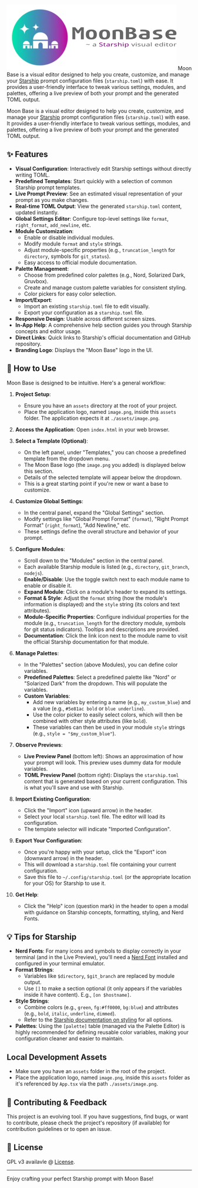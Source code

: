 ![moon-base logo](https://github.com/MoonBase-Dev/moon-base/blob/main/site_res/mb40.png) 
Moon Base is a visual editor designed to help you create, customize, and manage your [Starship](https://starship.rs/) prompt configuration files (`starship.toml`) with ease. It provides a user-friendly interface to tweak various settings, modules, and palettes, offering a live preview of both your prompt and the generated TOML output.

Moon Base is a visual editor designed to help you create, customize, and manage your [Starship](https://starship.rs/) prompt configuration files (`starship.toml`) with ease. It provides a user-friendly interface to tweak various settings, modules, and palettes, offering a live preview of both your prompt and the generated TOML output.

## ✨ Features

*   **Visual Configuration**: Interactively edit Starship settings without directly writing TOML.
*   **Predefined Templates**: Start quickly with a selection of common Starship prompt templates.
*   **Live Prompt Preview**: See an estimated visual representation of your prompt as you make changes.
*   **Real-time TOML Output**: View the generated `starship.toml` content, updated instantly.
*   **Global Settings Editor**: Configure top-level settings like `format`, `right_format`, `add_newline`, etc.
*   **Module Customization**:
    *   Enable or disable individual modules.
    *   Modify module `format` and `style` strings.
    *   Adjust module-specific properties (e.g., `truncation_length` for `directory`, symbols for `git_status`).
    *   Easy access to official module documentation.
*   **Palette Management**:
    *   Choose from predefined color palettes (e.g., Nord, Solarized Dark, Gruvbox).
    *   Create and manage custom palette variables for consistent styling.
    *   Color pickers for easy color selection.
*   **Import/Export**:
    *   Import an existing `starship.toml` file to edit visually.
    *   Export your configuration as a `starship.toml` file.
*   **Responsive Design**: Usable across different screen sizes.
*   **In-App Help**: A comprehensive help section guides you through Starship concepts and editor usage.
*   **Direct Links**: Quick links to Starship's official documentation and GitHub repository.
*   **Branding Logo**: Displays the "Moon Base" logo in the UI.

## 🚀 How to Use

Moon Base is designed to be intuitive. Here's a general workflow:

1.  **Project Setup**:
    *   Ensure you have an `assets` directory at the root of your project.
    *   Place the application logo, named `image.png`, inside this `assets` folder. The application expects it at `./assets/image.png`.

2.  **Access the Application**: Open `index.html` in your web browser.

3.  **Select a Template (Optional)**:
    *   On the left panel, under "Templates," you can choose a predefined template from the dropdown menu.
    *   The Moon Base logo (the `image.png` you added) is displayed below this section.
    *   Details of the selected template will appear below the dropdown.
    *   This is a great starting point if you're new or want a base to customize.

4.  **Customize Global Settings**:
    *   In the central panel, expand the "Global Settings" section.
    *   Modify settings like "Global Prompt Format" (`format`), "Right Prompt Format" (`right_format`), "Add Newline," etc.
    *   These settings define the overall structure and behavior of your prompt.

5.  **Configure Modules**:
    *   Scroll down to the "Modules" section in the central panel.
    *   Each available Starship module is listed (e.g., `directory`, `git_branch`, `nodejs`).
    *   **Enable/Disable**: Use the toggle switch next to each module name to enable or disable it.
    *   **Expand Module**: Click on a module's header to expand its settings.
    *   **Format & Style**: Adjust the `format` string (how the module's information is displayed) and the `style` string (its colors and text attributes).
    *   **Module-Specific Properties**: Configure individual properties for the module (e.g., `truncation_length` for the directory module, symbols for git status indicators). Tooltips and descriptions are provided.
    *   **Documentation**: Click the link icon next to the module name to visit the official Starship documentation for that module.

6.  **Manage Palettes**:
    *   In the "Palettes" section (above Modules), you can define color variables.
    *   **Predefined Palettes**: Select a predefined palette like "Nord" or "Solarized Dark" from the dropdown. This will populate the variables.
    *   **Custom Variables**:
        *   Add new variables by entering a name (e.g., `my_custom_blue`) and a value (e.g., `#5e81ac bold` or `blue underline`).
        *   Use the color picker to easily select colors, which will then be combined with other style attributes (like `bold`).
        *   These variables can then be used in your module `style` strings (e.g., `style = "$my_custom_blue"`).

7.  **Observe Previews**:
    *   **Live Preview Panel** (bottom left): Shows an approximation of how your prompt will look. This preview uses dummy data for module variables.
    *   **TOML Preview Panel** (bottom right): Displays the `starship.toml` content that is generated based on your current configuration. This is what you'll save and use with Starship.

8.  **Import Existing Configuration**:
    *   Click the "Import" icon (upward arrow) in the header.
    *   Select your local `starship.toml` file. The editor will load its configuration.
    *   The template selector will indicate "Imported Configuration".

9.  **Export Your Configuration**:
    *   Once you're happy with your setup, click the "Export" icon (downward arrow) in the header.
    *   This will download a `starship.toml` file containing your current configuration.
    *   Save this file to `~/.config/starship.toml` (or the appropriate location for your OS) for Starship to use it.

10. **Get Help**:
    *   Click the "Help" icon (question mark) in the header to open a modal with guidance on Starship concepts, formatting, styling, and Nerd Fonts.

## 💡 Tips for Starship

*   **Nerd Fonts**: For many icons and symbols to display correctly in your terminal (and in the Live Preview), you'll need a [Nerd Font](https://www.nerdfonts.com/) installed and configured in your terminal emulator.
*   **Format Strings**:
    *   Variables like `$directory`, `$git_branch` are replaced by module output.
    *   Use `[]` to make a section optional (it only appears if the variables inside it have content). E.g., `[on $hostname]`.
*   **Style Strings**:
    *   Combine colors (e.g., `green`, `fg:#ff0000`, `bg:blue`) and attributes (e.g., `bold`, `italic`, `underline`, `dimmed`).
    *   Refer to the [Starship documentation on styling](https://starship.rs/config/#styling) for all options.
*   **Palettes**: Using the `[palette]` table (managed via the Palette Editor) is highly recommended for defining reusable color variables, making your configuration cleaner and easier to maintain.

## Local Development Assets
*   Make sure you have an `assets` folder in the root of the project.
*   Place the application logo, named `image.png`, inside this `assets` folder as it's referenced by `App.tsx` via the path `./assets/image.png`.

## 🤝 Contributing & Feedback

This project is an evolving tool. If you have suggestions, find bugs, or want to contribute, please check the project's repository (if available) for contribution guidelines or to open an issue.

## 📄 License
GPL v3
availavle @ [License](https://github.com/MoonBase-Dev/moon-base/blob/main/MoonBase/LICENSE).

---

Enjoy crafting your perfect Starship prompt with Moon Base!

